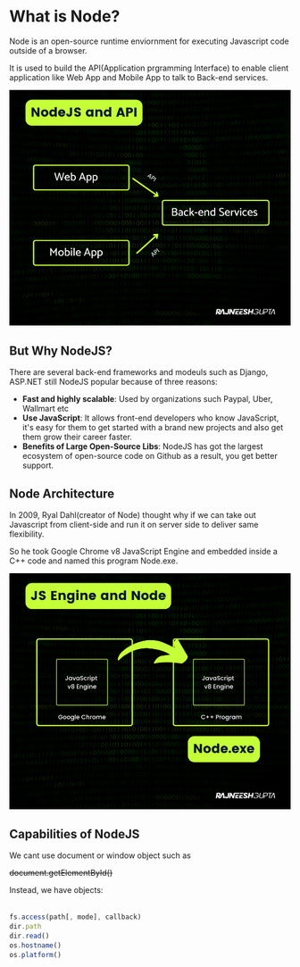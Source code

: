 # What is Node?

Node is an open-source runtime enviornment for executing Javascript code outside of a browser.

It is used to build the API(Application prgramming Interface) to enable client application like Web App and Mobile App to talk to Back-end services.

![api](./Assets/api.png)

## But Why NodeJS?
There are several back-end frameworks and modeuls such as Django, ASP.NET still NodeJS popular because of three reasons:

<!-- UL -->
* **Fast and highly scalable**: Used by organizations such Paypal, Uber, Wallmart etc
*  **Use JavaScript**: It allows front-end developers who know JavaScript, it's easy for them to get started with a brand new projects and also get them grow their career faster.
*  **Benefits of Large Open-Source Libs**: NodeJS has got the largest ecosystem of open-source code on Github as a result, you get better support.

## Node Architecture

In 2009, Ryal Dahl(creator of Node) thought why if we can take out Javascript from client-side and run it on server side to deliver same flexibility.

So he took Google Chrome v8 JavaScript Engine and embedded inside a C++ code and named this program Node.exe. 

![jsengine](./Assets/jsengine.png)


## Capabilities of NodeJS

We cant use document or window object such as

~~document.getElementById()~~

Instead, we have objects:

```javascript

fs.access(path[, mode], callback)
dir.path
dir.read()
os.hostname()
os.platform()


```



